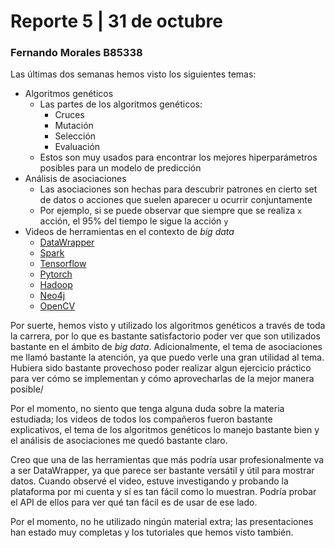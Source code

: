 # Reporte 5 | 31 de octubre
### Fernando Morales B85338

Las últimas dos semanas hemos visto los siguientes temas:

- Algoritmos genéticos
  - Las partes de los algoritmos genéticos:
    - Cruces
    - Mutación
    - Selección
    - Evaluación
  - Estos son muy usados para encontrar los mejores hiperparámetros posibles para un modelo de predicción
- Análisis de asociaciones
  - Las asociaciones son hechas para descubrir patrones en cierto set de datos o acciones  que suelen aparecer u ocurrir conjuntamente
  - Por ejemplo, si se puede observar que siempre que se realiza `x` acción, el 95% del tiempo le sigue la acción `y`
- Videos de herramientas en el contexto de *big data*
  - [DataWrapper](https://www.youtube.com/watch?v=5kvdw8HVc-Y&t=1s)
  - [Spark](https://youtu.be/lfrzCdxtLGI)
  - [Tensorflow](https://youtu.be/yxdprbhvC1c)
  - [Pytorch](https://www.youtube.com/watch?v=-NP6539VsM4&ab_channel=DiegoMurillo)
  - [Hadoop](https://youtu.be/S_eSDw37Rx8)
  - [Neo4j](https://youtu.be/Ovp8YWJAVOg)
  - [OpenCV](https://youtu.be/J6fPiiSl2OM)

Por suerte, hemos visto y utilizado los algoritmos genéticos a través de toda la carrera, por lo que es bastante satisfactorio poder ver que son utilizados bastante en el ámbito de *big data*. Adicionalmente, el tema de asociaciones me llamó bastante la atención, ya que puedo verle una gran utilidad al tema. Hubiera sido bastante provechoso poder realizar algun ejercicio práctico para ver cómo se implementan y cómo aprovecharlas de la mejor manera posible/

Por el momento, no siento que tenga alguna duda sobre la materia estudiada; los videos de todos los compañeros fueron bastante explicativos, el tema de los algoritmos genéticos lo manejo bastante bien y el análisis de asociaciones me quedó bastante claro. 

Creo que una de las herramientas que más podría usar profesionalmente va a ser DataWrapper, ya que parece ser bastante versátil y útil para mostrar datos. Cuando observé el video, estuve investigando y probando la plataforma por mi cuenta y sí es tan fácil como lo muestran. Podría probar el API de ellos para ver qué tan fácil es de usar de ese lado.

Por el momento, no he utilizado ningún material extra; las presentaciones han estado muy completas y los tutoriales que hemos visto también.